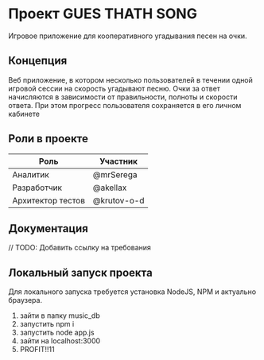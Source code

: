 # Проект GUES THATH SONG

Игровое приложение для кооперативного угадывания песен на очки.

## Концепция

Веб приложение, в котором несколько пользователей в течении одной игровой сессии на скорость угадывают песню.
Очки за ответ начисляются в зависимости от правильности, полноты и скорости ответа. При этом прогресс пользователя сохраняется в его личном кабинете

## Роли в проекте

|Роль|Участник|
|----|--------|
|Аналитик|@mrSerega|
|Разработчик|@akellax|
|Архитектор тестов|@krutov-o-d|

## Документация

// TODO: Добавить ссылку на требования

## Локальный запуск проекта

Для локального запуска требуется установка NodeJS, NPM и актуально браузера.

1) зайти в папку music_db
2) запустить npm i
3) запустить node app.js
4) зайти на localhost:3000
5) PROFIT!!11
